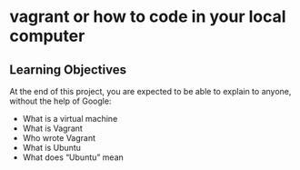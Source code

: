 # vagrant or how to code in your local computer

 ## Learning Objectives

 At the end of this project, you are expected to be able to explain to anyone, without the help of Google:

 * What is a virtual machine
 * What is Vagrant
 * Who wrote Vagrant
 * What is Ubuntu
 * What does “Ubuntu” mean

